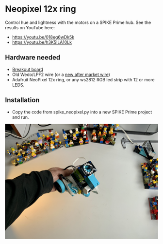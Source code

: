 # Neopixel 12x ring #

Control hue and lightness with the motors on a SPIKE Prime hub. See the results on YouTube here:
- https://youtu.be/018eg6wDk5k
- https://youtu.be/h3K5ILA10Lk


## Hardware needed
- [Breakout board](https://antonsmindstorms.com/product/spike-ri-wifi-i2c-board/)
- Old Wedo/LPF2 wire (or a [new after market wire](https://s.click.aliexpress.com/e/_97wnTC))
- Adafruit NeoPixel 12x ring, or any ws2812 RGB led strip with 12 or more LEDS.

## Installation
- Copy the code from spike_neopixel.py into a new SPIKE Prime project and run.

![neopixel spike prime setup](setup.jpg)